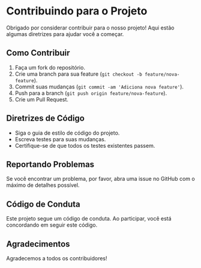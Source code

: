 # Contribuindo para o Projeto

Obrigado por considerar contribuir para o nosso projeto! Aqui estão algumas diretrizes para ajudar você a começar.

## Como Contribuir

1. Faça um fork do repositório.
2. Crie uma branch para sua feature (`git checkout -b feature/nova-feature`).
3. Commit suas mudanças (`git commit -am 'Adiciona nova feature'`).
4. Push para a branch (`git push origin feature/nova-feature`).
5. Crie um Pull Request.

## Diretrizes de Código

- Siga o guia de estilo de código do projeto.
- Escreva testes para suas mudanças.
- Certifique-se de que todos os testes existentes passem.

## Reportando Problemas

Se você encontrar um problema, por favor, abra uma issue no GitHub com o máximo de detalhes possível.

## Código de Conduta

Este projeto segue um código de conduta. Ao participar, você está concordando em seguir este código.

## Agradecimentos

Agradecemos a todos os contribuidores!